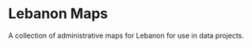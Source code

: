 Lebanon Maps
============

A collection of administrative maps for Lebanon for use in data projects. 

